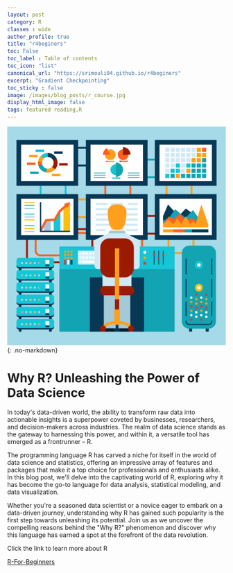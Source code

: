 ```yaml
---
layout: post
category: R
classes : wide
author_profile: true
title: "r4beginers"
toc: False
toc_label : Table of contents
toc_icon: "list"
canonical_url: "https://srimouli04.github.io/r4beginers"
excerpt: "Gradient Checkpointing"
toc_sticky : false
image: /images/blog_posts/r_course.jpg
display_html_image: false
tags: featured reading,R
---
```


![](/images/blog_posts/r_course.jpg){: .no-markdown}

# Why R? Unleashing the Power of Data Science

In today's data-driven world, the ability to transform raw data into actionable insights is a superpower coveted by businesses, researchers, and decision-makers across industries. The realm of data science stands as the gateway to harnessing this power, and within it, a versatile tool has emerged as a frontrunner – R.

The programming language R has carved a niche for itself in the world of data science and statistics, offering an impressive array of features and packages that make it a top choice for professionals and enthusiasts alike. In this blog post, we'll delve into the captivating world of R, exploring why it has become the go-to language for data analysis, statistical modeling, and data visualization.

Whether you're a seasoned data scientist or a novice eager to embark on a data-driven journey, understanding why R has gained such popularity is the first step towards unleashing its potential. Join us as we uncover the compelling reasons behind the "Why R?" phenomenon and discover why this language has earned a spot at the forefront of the data revolution.

Click the link to learn more about R

[<u>R-For-Beginners</u>](https://srimouli04.github.io/r4beginers)